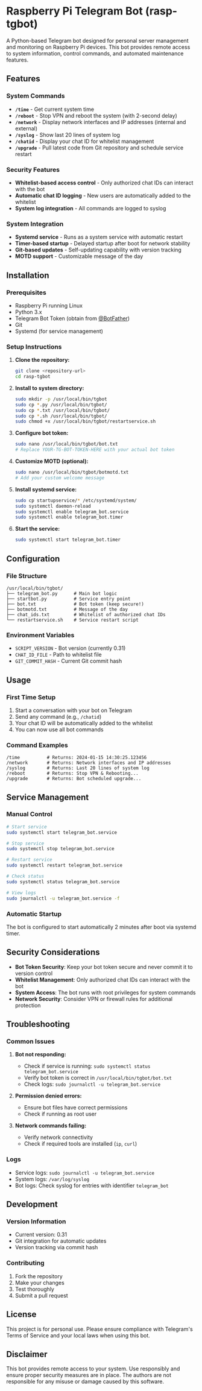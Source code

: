 # Raspberry Pi Telegram Bot (rasp-tgbot)

A Python-based Telegram bot designed for personal server management and monitoring on Raspberry Pi devices. This bot provides remote access to system information, control commands, and automated maintenance features.

## Features

### System Commands
- **`/time`** - Get current system time
- **`/reboot`** - Stop VPN and reboot the system (with 2-second delay)
- **`/network`** - Display network interfaces and IP addresses (internal and external)
- **`/syslog`** - Show last 20 lines of system log
- **`/chatid`** - Display your chat ID for whitelist management
- **`/upgrade`** - Pull latest code from Git repository and schedule service restart

### Security Features
- **Whitelist-based access control** - Only authorized chat IDs can interact with the bot
- **Automatic chat ID logging** - New users are automatically added to the whitelist
- **System log integration** - All commands are logged to syslog

### System Integration
- **Systemd service** - Runs as a system service with automatic restart
- **Timer-based startup** - Delayed startup after boot for network stability
- **Git-based updates** - Self-updating capability with version tracking
- **MOTD support** - Customizable message of the day

## Installation

### Prerequisites
- Raspberry Pi running Linux
- Python 3.x
- Telegram Bot Token (obtain from [@BotFather](https://t.me/botfather))
- Git
- Systemd (for service management)

### Setup Instructions

1. **Clone the repository:**
   ```bash
   git clone <repository-url>
   cd rasp-tgbot
   ```

2. **Install to system directory:**
   ```bash
   sudo mkdir -p /usr/local/bin/tgbot
   sudo cp *.py /usr/local/bin/tgbot/
   sudo cp *.txt /usr/local/bin/tgbot/
   sudo cp *.sh /usr/local/bin/tgbot/
   sudo chmod +x /usr/local/bin/tgbot/restartservice.sh
   ```

3. **Configure bot token:**
   ```bash
   sudo nano /usr/local/bin/tgbot/bot.txt
   # Replace YOUR-TG-BOT-TOKEN-HERE with your actual bot token
   ```

4. **Customize MOTD (optional):**
   ```bash
   sudo nano /usr/local/bin/tgbot/botmotd.txt
   # Add your custom welcome message
   ```

5. **Install systemd service:**
   ```bash
   sudo cp startupservice/* /etc/systemd/system/
   sudo systemctl daemon-reload
   sudo systemctl enable telegram_bot.service
   sudo systemctl enable telegram_bot.timer
   ```

6. **Start the service:**
   ```bash
   sudo systemctl start telegram_bot.timer
   ```

## Configuration

### File Structure
```
/usr/local/bin/tgbot/
├── telegram_bot.py      # Main bot logic
├── startbot.py          # Service entry point
├── bot.txt              # Bot token (keep secure!)
├── botmotd.txt          # Message of the day
├── chat_ids.txt         # Whitelist of authorized chat IDs
└── restartservice.sh    # Service restart script
```

### Environment Variables
- `SCRIPT_VERSION` - Bot version (currently 0.31)
- `CHAT_ID_FILE` - Path to whitelist file
- `GIT_COMMIT_HASH` - Current Git commit hash

## Usage

### First Time Setup
1. Start a conversation with your bot on Telegram
2. Send any command (e.g., `/chatid`)
3. Your chat ID will be automatically added to the whitelist
4. You can now use all bot commands

### Command Examples
```
/time          # Returns: 2024-01-15 14:30:25.123456
/network       # Returns: Network interfaces and IP addresses
/syslog        # Returns: Last 20 lines of system log
/reboot        # Returns: Stop VPN & Rebooting...
/upgrade       # Returns: Bot scheduled upgrade...
```

## Service Management

### Manual Control
```bash
# Start service
sudo systemctl start telegram_bot.service

# Stop service
sudo systemctl stop telegram_bot.service

# Restart service
sudo systemctl restart telegram_bot.service

# Check status
sudo systemctl status telegram_bot.service

# View logs
sudo journalctl -u telegram_bot.service -f
```

### Automatic Startup
The bot is configured to start automatically 2 minutes after boot via systemd timer.

## Security Considerations

- **Bot Token Security**: Keep your bot token secure and never commit it to version control
- **Whitelist Management**: Only authorized chat IDs can interact with the bot
- **System Access**: The bot runs with root privileges for system commands
- **Network Security**: Consider VPN or firewall rules for additional protection

## Troubleshooting

### Common Issues

1. **Bot not responding:**
   - Check if service is running: `sudo systemctl status telegram_bot.service`
   - Verify bot token is correct in `/usr/local/bin/tgbot/bot.txt`
   - Check logs: `sudo journalctl -u telegram_bot.service`

2. **Permission denied errors:**
   - Ensure bot files have correct permissions
   - Check if running as root user

3. **Network commands failing:**
   - Verify network connectivity
   - Check if required tools are installed (`ip`, `curl`)

### Logs
- Service logs: `sudo journalctl -u telegram_bot.service`
- System logs: `/var/log/syslog`
- Bot logs: Check syslog for entries with identifier `telegram_bot`

## Development

### Version Information
- Current version: 0.31
- Git integration for automatic updates
- Version tracking via commit hash

### Contributing
1. Fork the repository
2. Make your changes
3. Test thoroughly
4. Submit a pull request

## License

This project is for personal use. Please ensure compliance with Telegram's Terms of Service and your local laws when using this bot.

## Disclaimer

This bot provides remote access to your system. Use responsibly and ensure proper security measures are in place. The authors are not responsible for any misuse or damage caused by this software.
